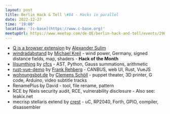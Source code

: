 ```yaml
---
layout: post
title: Berlin Hack & Tell \#84 - Hacks in parallel
date: 2022-12-27
time: '19:00'
location: '[c-base](https://www.c-base.org)'
meetupUrl: https://www.meetup.com/de-DE/berlin-hack-and-tell/events/290351607/
---
```




* [Q is a browser extension](https://github.com/soulim/q) by [Alexander Sulim](https://github.com/soulim/q)
* [windradabstand](https://github.com/michaelkreil/windrandabstand) by [Michael Kreil](https://github.com/michaelkreil) - wind power, Germany, signed distance fields, map, shaders - **Hack of the Month**
* [lilsumthing](https://github.com/cfcs/lilsumthing) by [cfcs](https://github.com/cfcs) - AST, Python, Gauss summations, arithmetic
* [rust-vue-demo](https://github.com/frehberg/rust-vue-demo) by [Frank Rehberg](https://github.com/frehberg) - CANBUS, web UI, Rust, VueJS
* [wohnungsbot.de](https://wohnungsbot.de) by [Clemens Schöll](https://github.com/neopostmodern) - puppet theater, 3D printer, G code, Arduino, video subtitle tracks
* RenamePlus by David - tool, file rename, pattern
* RCE  by Niels security audit, RCE, vulnerability disclosure - Also see: leakix.net
* mecrisp stellaris extend by [crest](https://github.com/crest) - uC, RP2040, Forth, GPIO, compiler, disassembler
